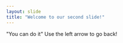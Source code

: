 ```yaml
---
layout: slide
title: "Welcome to our second slide!"
---
```

"You can do it"
Use the left arrow to go back!
